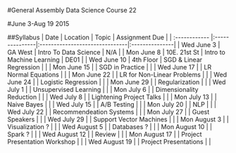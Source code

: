 #General Assembly Data Science Course 22 

#June 3-Aug 19 2015

##Syllabus
| Date          | Location       | Topic                          | Assignment Due |
| :------------ |:---------------|:-------------------------------|:---------------|
| Wed June 3    | GA West        | Intro To Data Science          | N/A            |
| Mon June 8    | 10E. 21st St   | Intro to Machine Learning      | DE01           |
| Wed June 10   | 4th Floor      | SGD & Linear Regression        |                |
| Mon June 15   |                | SGD in Practice                |                |
| Wed June 17   |                | LR Normal Equations            |                |
| Mon June 22   |                | LR for Non-Linear Problems     |                |
| Wed June 24   |                | Logistic Regression            |                |
| Mon June 29   |                | Regularization                 |                |
| Wed July 1    |                | Unsupervised Learning          |                |
| Mon July 6    |                | Dimensionality Reduction       |                |
| Wed July 8    |                | Lightening Project Talks       |                |
| Mon July 13   |                | Naive Bayes                    |                |
| Wed July 15   |                | A/B Testing                    |                |
| Mon July 20   |                | NLP                            |                |
| Wed July 22   |                | Recommendeation Systems        |                |
| Mon July 27   |                | Guest Speakers                 |                |
| Wed July 29   |                | Support Vector Machines        |                |
| Mon August 3  |                | Visualization            ?     |                |
| Wed August 5  |                | Databases                ?     |                |
| Mon August 10 |                | Spark                    ?     |                |
| Wed August 12 |                | Review                         |                |
| Mon August 17 |                | Project Presentation Workshop  |                |
| Wed August 19 |                | Project Presentations          |                |
